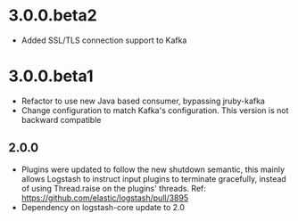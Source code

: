 # 3.0.0.beta2
 - Added SSL/TLS connection support to Kafka

# 3.0.0.beta1
 - Refactor to use new Java based consumer, bypassing jruby-kafka
 - Change configuration to match Kafka's configuration. This version is not backward compatible

## 2.0.0
 - Plugins were updated to follow the new shutdown semantic, this mainly allows Logstash to instruct input plugins to terminate gracefully, 
   instead of using Thread.raise on the plugins' threads. Ref: https://github.com/elastic/logstash/pull/3895
 - Dependency on logstash-core update to 2.0

